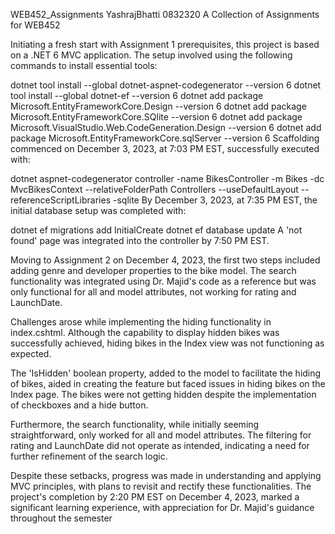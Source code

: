 
WEB452_Assignments YashrajBhatti 0832320
A Collection of Assignments for WEB452

Initiating a fresh start with Assignment 1 prerequisites, this project is based on a .NET 6 MVC application. The setup involved using the following commands to install essential tools:

dotnet tool install --global dotnet-aspnet-codegenerator --version 6
dotnet tool install --global dotnet-ef --version 6
dotnet add package Microsoft.EntityFrameworkCore.Design --version 6
dotnet add package Microsoft.EntityFrameworkCore.SQlite --version 6
dotnet add package Microsoft.VisualStudio.Web.CodeGeneration.Design --version 6
dotnet add package Microsoft.EntityFrameworkCore.sqlServer --version 6
Scaffolding commenced on December 3, 2023, at 7:03 PM EST, successfully executed with:

dotnet aspnet-codegenerator controller -name BikesController -m Bikes -dc MvcBikesContext --relativeFolderPath Controllers --useDefaultLayout --referenceScriptLibraries -sqlite
By December 3, 2023, at 7:35 PM EST, the initial database setup was completed with:

dotnet ef migrations add InitialCreate
dotnet ef database update
A 'not found' page was integrated into the controller by 7:50 PM EST.

Moving to Assignment 2 on December 4, 2023, the first two steps included adding genre and developer properties to the bike model. The search functionality was integrated using Dr. Majid's code as a reference but was only functional for all and model attributes, not working for rating and LaunchDate.

Challenges arose while implementing the hiding functionality in index.cshtml. Although the capability to display hidden bikes was successfully achieved, hiding bikes in the Index view was not functioning as expected.

The 'IsHidden' boolean property, added to the model to facilitate the hiding of bikes, aided in creating the feature but faced issues in hiding bikes on the Index page. The bikes were not getting hidden despite the implementation of checkboxes and a hide button.

Furthermore, the search functionality, while initially seeming straightforward, only worked for all and model attributes. The filtering for rating and LaunchDate did not operate as intended, indicating a need for further refinement of the search logic.

Despite these setbacks, progress was made in understanding and applying MVC principles, with plans to revisit and rectify these functionalities. The project's completion by 2:20 PM EST on December 4, 2023, marked a significant learning experience, with appreciation for Dr. Majid's guidance throughout the semester
